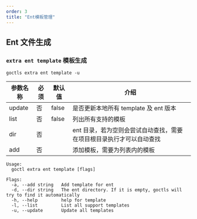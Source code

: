 ```yaml
---
order: 3
title: "Ent模板管理"
---
```


## Ent 文件生成

### `extra ent template` 模板生成

```shell
goctls extra ent template -u
```

| 参数名称 | 必须 | 默认值 | 介绍                                                                 |
| -------- | ---- | ------ | -------------------------------------------------------------------- |
| update   | 否   | false  | 是否更新本地所有 template 及 ent 版本                                |
| list     | 否   | false  | 列出所有支持的模板                                                   |
| dir      | 否   |        | ent 目录，若为空则会尝试自动查找，需要在项目根目录执行才可以自动查找 |
| add      | 否   |        | 添加模板，需要为列表内的模板                                         |

```shell
Usage:
  goctl extra ent template [flags]

Flags:
  -a, --add string   Add template for ent
  -d, --dir string   The ent directory. If it is empty, goctls will try to find it automatically
  -h, --help         help for template
  -l, --list         List all support templates
  -u, --update       Update all templates
```
